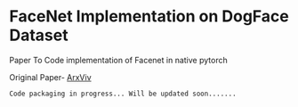 # FaceNet Implementation on DogFace Dataset
Paper To Code implementation of Facenet in native pytorch

Original Paper- [ArxViv](https://arxiv.org/abs/1503.03832)

```
Code packaging in progress... Will be updated soon.......
```










